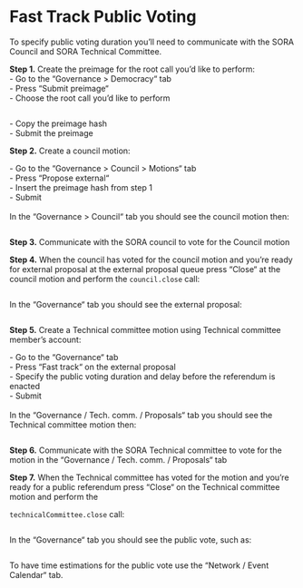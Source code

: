 # Fast Track Public Voting

To specify public voting duration you’ll need to communicate with the SORA Council and SORA Technical Committee.

**Step 1.** Create the preimage for the root call you’d like to perform:\
\- Go to the “Governance > Democracy“ tab\
\- Press “Submit preimage“\
\- Choose the root call you’d like to perform

<figure><img src="/.gitbook/assets/3c485322-9612-438f-847a-a3e0fbc0045a.png" alt=""><figcaption></figcaption></figure>

\- Copy the preimage hash\
\- Submit the preimage

**Step 2.** Create a council motion:

\- Go to the “Governance > Council > Motions“ tab\
\- Press “Propose external“\
\- Insert the preimage hash from step 1\
\- Submit\
\
In the “Governance > Council“ tab you should see the council motion then:

<figure><img src="/.gitbook/assets/c057ddb4-3085-4aff-ad63-085aab4bad2d.png" alt=""><figcaption></figcaption></figure>

**Step 3.** Communicate with the SORA council to vote for the Council motion

**Step 4.** When the council has voted for the council motion and you’re ready for external proposal at the external proposal queue press “Close“ at the council motion and perform the `council.close` call:

<figure><img src="/.gitbook/assets/8cad2434-3acd-4598-b8b6-b952eeefebe3.png" alt=""><figcaption></figcaption></figure>

In the “Governance“ tab you should see the external proposal:

<figure><img src="/.gitbook/assets/1f215fdb-17e6-4a5e-b15f-42d2427e89d4.png" alt=""><figcaption></figcaption></figure>

**Step 5.** Create a Technical committee motion using Technical committee member’s account:

\- Go to the “Governance“ tab\
\- Press “Fast track“ on the external proposal\
\- Specify the public voting duration and delay before the referendum
is enacted\
\- Submit\
\
In the “Governance / Tech. comm. / Proposals“ tab you should see the Technical committee motion then:

<figure><img src="/.gitbook/assets/7e869aef-4837-4330-8328-8432103689d1.png" alt=""><figcaption></figcaption></figure>

**Step 6.** Communicate with the SORA Technical committee to vote for the motion in the “Governance / Tech. comm. / Proposals“ tab

**Step 7.** When the Technical committee has voted for the motion and
you’re ready for a public referendum press “Close“ on the Technical committee motion and perform the

`technicalCommittee.close` call:

<figure><img src="/.gitbook/assets/ed40253f-c85f-4031-8ff3-7dbc3777f3e8.png" alt=""><figcaption></figcaption></figure>

In the “Governance“ tab you should see the public vote, such as:

<figure><img src="/.gitbook/assets/49115ce9-de17-4c77-8c03-c4b44dd4bfb7.png" alt=""><figcaption></figcaption></figure>

To have time estimations for the public vote use the “Network / Event Calendar“ tab.
